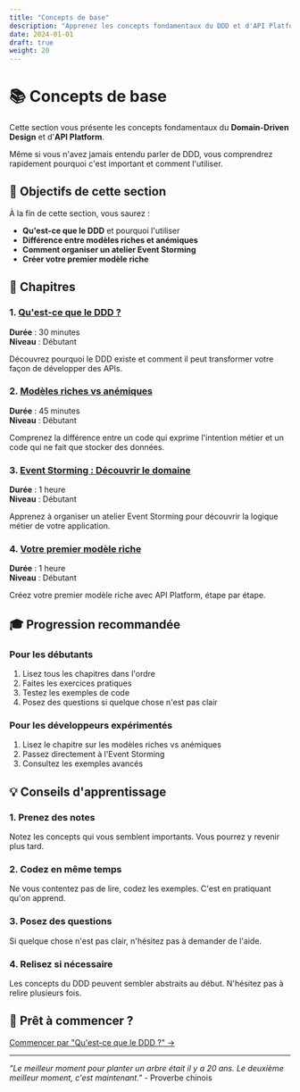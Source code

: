 ```yaml
---
title: "Concepts de base"
description: "Apprenez les concepts fondamentaux du DDD et d'API Platform"
date: 2024-01-01
draft: true
weight: 20
---
```


# 📚 Concepts de base

Cette section vous présente les concepts fondamentaux du **Domain-Driven Design** et d'**API Platform**. 

Même si vous n'avez jamais entendu parler de DDD, vous comprendrez rapidement pourquoi c'est important et comment l'utiliser.

## 🎯 Objectifs de cette section

À la fin de cette section, vous saurez :
- **Qu'est-ce que le DDD** et pourquoi l'utiliser
- **Différence entre modèles riches et anémiques**
- **Comment organiser un atelier Event Storming**
- **Créer votre premier modèle riche**

## 📖 Chapitres

### 1. [Qu'est-ce que le DDD ?](/getting-started/basics/what-is-ddd/)
**Durée** : 30 minutes  
**Niveau** : Débutant

Découvrez pourquoi le DDD existe et comment il peut transformer votre façon de développer des APIs.

### 2. [Modèles riches vs anémiques](/getting-started/basics/rich-vs-anemic-models/)
**Durée** : 45 minutes  
**Niveau** : Débutant

Comprenez la différence entre un code qui exprime l'intention métier et un code qui ne fait que stocker des données.

### 3. [Event Storming : Découvrir le domaine](/getting-started/basics/event-storming/)
**Durée** : 1 heure  
**Niveau** : Débutant

Apprenez à organiser un atelier Event Storming pour découvrir la logique métier de votre application.

### 4. [Votre premier modèle riche](/getting-started/basics/first-rich-model/)
**Durée** : 1 heure  
**Niveau** : Débutant

Créez votre premier modèle riche avec API Platform, étape par étape.

## 🎓 Progression recommandée

### Pour les débutants
1. Lisez tous les chapitres dans l'ordre
2. Faites les exercices pratiques
3. Testez les exemples de code
4. Posez des questions si quelque chose n'est pas clair

### Pour les développeurs expérimentés
1. Lisez le chapitre sur les modèles riches vs anémiques
2. Passez directement à l'Event Storming
3. Consultez les exemples avancés

## 💡 Conseils d'apprentissage

### 1. Prenez des notes
Notez les concepts qui vous semblent importants. Vous pourrez y revenir plus tard.

### 2. Codez en même temps
Ne vous contentez pas de lire, codez les exemples. C'est en pratiquant qu'on apprend.

### 3. Posez des questions
Si quelque chose n'est pas clair, n'hésitez pas à demander de l'aide.

### 4. Relisez si nécessaire
Les concepts du DDD peuvent sembler abstraits au début. N'hésitez pas à relire plusieurs fois.

## 🚀 Prêt à commencer ?

[Commencer par "Qu'est-ce que le DDD ?" →](/getting-started/basics/what-is-ddd/)

---

*"Le meilleur moment pour planter un arbre était il y a 20 ans. Le deuxième meilleur moment, c'est maintenant."* - Proverbe chinois


